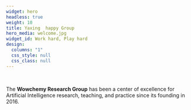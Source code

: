 ```yaml
---
widget: hero
headless: true
weight: 10
title: Yaxing  happy Group
hero_media: welcome.jpg
widget_id: Work hard, Play hard
design:
  columns: "1"
  css_style: null
  css_class: null
---
```


<br>

The **Wowchemy Research Group** has been a center of excellence for Artificial Intelligence research, teaching, and practice since its founding in 2016.
